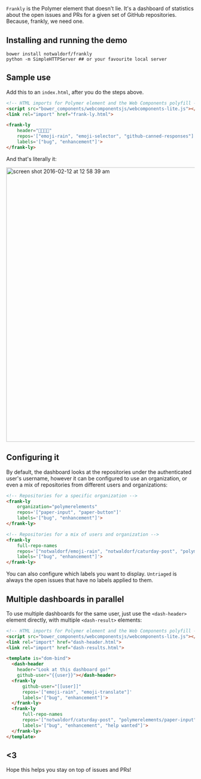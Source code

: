 # <frankly>
`Frankly` is the Polymer element that doesn't lie. It's a dashboard of statistics
about the open issues and PRs for a given set of GitHub repositories.
Because, frankly, we need one.

## Installing and running the demo

```
bower install notwaldorf/frankly
python -m SimpleHTTPServer ## or your favourite local server
```

## Sample use

Add this to an `index.html`, after you do the steps above.
```html
<!-- HTML imports for Polymer element and the Web Components polyfill -->
<script src="bower_components/webcomponentsjs/webcomponents-lite.js"></script>
<link rel="import" href="frank-ly.html">

<frank-ly
    header="🚂🚃🚃💨"
    repos='["emoji-rain", "emoji-selector", "github-canned-responses"]'
    labels='["bug", "enhancement"]'>
</frank-ly>
```
And that's literally it:

<img width="731" alt="screen shot 2016-02-12 at 12 58 39 am" src="https://cloud.githubusercontent.com/assets/1369170/13002517/e4a040f4-d123-11e5-8b6f-07f93c86aa64.png">

## Configuring it

By default, the dashboard looks at the repositories under the authenticated
user's username, however it can be configured to use an organization, or even
a mix of repositories from different users and organizations:

```html
<!-- Repositories for a specific organization -->
<frank-ly
    organization="polymerelements"
    repos='["paper-input", "paper-button"]'
    labels='["bug", "enhancement"]'>
</frank-ly>

<!-- Repositories for a mix of users and organization -->
<frank-ly
    full-repo-names
    repos='["notwaldorf/emoji-rain", "notwaldorf/caturday-post", "polymerelements/paper-input", "jquery/jquery"]'
    labels='["bug", "enhancement"]'>
</frank-ly>
```

You can also configure which labels you want to display. `Untriaged`
is always the open issues that have no labels applied to them.

## Multiple dashboards in parallel

To use multiple dashboards for the same user, just use the `<dash-header>`
element directly, with multiple `<dash-result>` elements:

```html
<!-- HTML imports for Polymer element and the Web Components polyfill -->
<script src="bower_components/webcomponentsjs/webcomponents-lite.js"></script>
<link rel="import" href="dash-header.html">
<link rel="import" href="dash-results.html">

<template is="dom-bind">
  <dash-header
    header="Look at this dashboard go!"
    github-user="{{user}}"></dash-header>
  <frank-ly
      github-user="[[user]]"
      repos='["emoji-rain", "emoji-translate"]'
      labels='["bug", "enhancement"]'>
  </frank-ly>
  <frank-ly
      full-repo-names
      repos='["notwaldorf/caturday-post", "polymerelements/paper-input", "jquery/jquery"]'
      labels='["bug", "enhancement", "help wanted"]'>
  </frank-ly>
</template>
```

## <3
Hope this helps you stay on top of issues and PRs!
